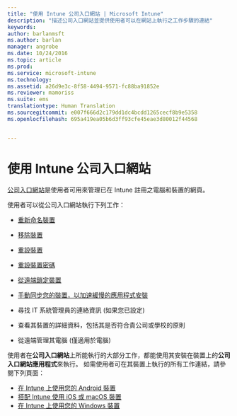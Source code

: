 ```yaml
---
title: "使用 Intune 公司入口網站 | Microsoft Intune"
description: "描述公司入口網站並提供使用者可以在網站上執行之工作步驟的連結"
keywords: 
author: barlanmsft
ms.author: barlan
manager: angrobe
ms.date: 10/24/2016
ms.topic: article
ms.prod: 
ms.service: microsoft-intune
ms.technology: 
ms.assetid: a26d9e3c-8f58-4494-9571-fc88ba91852e
ms.reviewer: mamoriss
ms.suite: ems
translationtype: Human Translation
ms.sourcegitcommit: e007f666d2c179dd1dc4bcdd1265cecf8b9e5358
ms.openlocfilehash: 695a419ea05b6d3ff93cfe45eae3d80012f44568


---
```


# <a name="using-the-intune-company-portal-website"></a>使用 Intune 公司入口網站
[公司入口網站](http://portal.manage.microsoft.com)是使用者可用來管理已在 Intune 註冊之電腦和裝置的網頁。

使用者可以從公司入口網站執行下列工作：

-   [重新命名裝置](rename-your-device-cpwebsite.md)

-   [移除裝置](remove-your-device-cpwebsite.md)

-   [重設裝置](reset-your-device-cpwebsite.md)

-   [重設裝置密碼](reset-your-passcode-cpwebsite.md)

-   [從遠端鎖定裝置](remote-lock-your-device-cpwebsite.md)

-   [手動同步您的裝置，以加速緩慢的應用程式安裝](sync-your-device-manually-cpwebsite.md)

-   尋找 IT 系統管理員的連絡資訊 (如果您已設定)

-   查看其裝置的詳細資料，包括其是否符合貴公司或學校的原則

-   從遠端管理其電腦 (僅適用於電腦)

使用者在**公司入口網站**上所能執行的大部分工作，都能使用其安裝在裝置上的**公司入口網站應用程式**來執行。 如需使用者可在其裝置上執行的所有工作連結，請參閱下列頁面：

- [在 Intune 上使用您的 Android 裝置](using-your-android-device-with-intune.md)
- [搭配 Intune 使用 iOS 或 macOS 裝置](using-your-ios-or-mac-os-x-device-with-intune.md)
- [在 Intune 上使用您的 Windows 裝置](using-your-windows-device-with-intune.md)



<!--HONumber=Dec16_HO1-->


